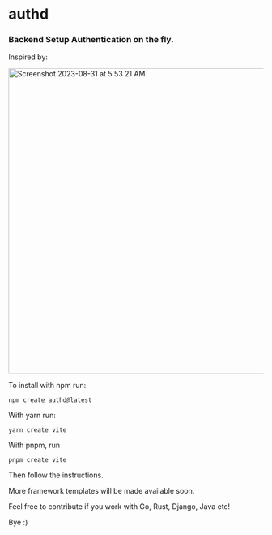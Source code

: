 # authd

### Backend Setup Authentication on the fly.

Inspired by:

<img width="602" alt="Screenshot 2023-08-31 at 5 53 21 AM" src="https://github.com/nmasi322/authd/assets/74861009/7914bed2-5dc4-4f2b-b32c-cfa657ac8524">

To install with npm run:

```
npm create authd@latest
```

With yarn run:

```
yarn create vite
```

With pnpm, run

```
pnpm create vite
```

Then follow the instructions.

More framework templates will be made available soon.

Feel free to contribute if you work with Go, Rust, Django, Java etc!

Bye :)
